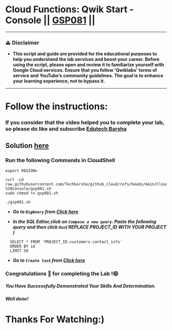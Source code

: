 # Cloud Functions: Qwik Start - Console || [GSP081](https://www.cloudskillsboost.google/focuses/1763?parent=catalog) ||
---
### ⚠️ Disclaimer
- **This script and guide are provided for  the educational purposes to help you understand the lab services and boost your career. Before using the script, please open and review it to familiarize yourself with Google Cloud services. Ensure that you follow 'Qwiklabs' terms of service and YouTube’s community guidelines. The goal is to enhance your learning experience, not to bypass it.**
---
# Follow the instructions:
### If you consider that the video helped you to complete your lab, so please do like and subscribe [Edutech Barsha](https://www.youtube.com/@edutechbarsha)
## Solution [here](https://youtu.be/B_yaZVAnMSA)

### Run the following Commands in CloudShell
```
export REGION=
```
```
curl -LO raw.githubusercontent.com/Techbarsha/github_cloud/refs/heads/main/Cloud%20Functions%3A%20Qwik%20Start%20-%20Console/gsp081.sh
sudo chmod +x gsp081.sh

./gsp081.sh

```
 - ***Go to ``BigQuery`` from [Click here](https://console.cloud.google.com/projectselector2/bigquery?supportedpurview=project)***

- ***In the *SQL Editor*,click on ``Compose a new query``. Paste the following query and then click ``Run``( REPLACE PROJECT_ID WITH YOUR PROJECT )***
```
  SELECT * FROM `PROJECT_ID.customers.contact_info`
  ORDER BY id
  LIMIT 50
```
- ***Go to ``Create task`` from [Click here](https://console.cloud.google.com/dataplex/process/create-task/data-quality)***


### Congratulations 🎉 for completing the Lab !😄

##### *You Have Successfully Demonstrated Your Skills And Determination.*

#### *Well done!*

# Thanks For Watching:)
